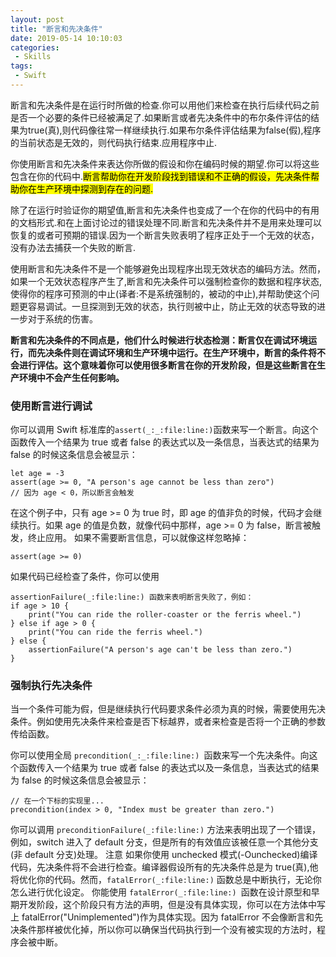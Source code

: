 ```yaml
---
layout: post
title: "断言和先决条件"
date: 2019-05-14 10:10:03
categories:
 - Skills
tags:
 - Swift
---
```


断言和先决条件是在运行时所做的检查.你可以用他们来检查在执行后续代码之前是否一个必要的条件已经被满足了.如果断言或者先决条件中的布尔条件评估的结果为true(真),则代码像往常一样继续执行.如果布尔条件评估结果为false(假),程序的当前状态是无效的，则代码执行结束.应用程序中止.

<!--more-->

你使用断言和先决条件来表达你所做的假设和你在编码时候的期望.你可以将这些包含在你的代码中.<mark>断言帮助你在开发阶段找到错误和不正确的假设，先决条件帮助你在生产环境中探测到存在的问题.</mark>

除了在运行时验证你的期望值,断言和先决条件也变成了一个在你的代码中的有用的文档形式.和在上面讨论过的错误处理不同.断言和先决条件并不是用来处理可以恢复的或者可预期的错误.因为一个断言失败表明了程序正处于一个无效的状态，没有办法去捕获一个失败的断言.

使用断言和先决条件不是一个能够避免出现程序出现无效状态的编码方法。然而，如果一个无效状态程序产生了,断言和先决条件可以强制检查你的数据和程序状态,使得你的程序可预测的中止(译者:不是系统强制的，被动的中止),并帮助使这个问题更容易调试。一旦探测到无效的状态，执行则被中止，防止无效的状态导致的进一步对于系统的伤害。

**断言和先决条件的不同点是，他们什么时候进行状态检测：断言仅在调试环境运行，而先决条件则在调试环境和生产环境中运行。在生产环境中，断言的条件将不会进行评估。这个意味着你可以使用很多断言在你的开发阶段，但是这些断言在生产环境中不会产生任何影响。**

### 使用断言进行调试

你可以调用 Swift 标准库的` assert(_:_:file:line:) `函数来写一个断言。向这个函数传入一个结果为 true 或者 false 的表达式以及一条信息，当表达式的结果为 false 的时候这条信息会被显示：

	let age = -3
	assert(age >= 0, "A person's age cannot be less than zero")
	// 因为 age < 0，所以断言会触发
	
在这个例子中，只有 age >= 0 为 true 时，即 age 的值非负的时候，代码才会继续执行。如果 age 的值是负数，就像代码中那样，age >= 0 为 false，断言被触发，终止应用。
如果不需要断言信息，可以就像这样忽略掉：

	assert(age >= 0)

如果代码已经检查了条件，你可以使用 

	assertionFailure(_:file:line:) 函数来表明断言失败了，例如：
	if age > 10 {
	    print("You can ride the roller-coaster or the ferris wheel.")
	} else if age > 0 {
	    print("You can ride the ferris wheel.")
	} else {
	    assertionFailure("A person's age can't be less than zero.")
	}

### 强制执行先决条件

当一个条件可能为假，但是继续执行代码要求条件必须为真的时候，需要使用先决条件。例如使用先决条件来检查是否下标越界，或者来检查是否将一个正确的参数传给函数。

你可以使用全局 `precondition(_:_:file:line:) `函数来写一个先决条件。向这个函数传入一个结果为 true 或者 false 的表达式以及一条信息，当表达式的结果为 false 的时候这条信息会被显示：

	// 在一个下标的实现里...
	precondition(index > 0, "Index must be greater than zero.")

你可以调用 `preconditionFailure(_:file:line:)` 方法来表明出现了一个错误，例如，switch 进入了 default 分支，但是所有的有效值应该被任意一个其他分支(非 default 分支)处理。
注意
如果你使用 unchecked 模式(-Ounchecked)编译代码，先决条件将不会进行检查。编译器假设所有的先决条件总是为 true(真),他将优化你的代码。然而，`fatalError(_:file:line:)` 函数总是中断执行，无论你怎么进行优化设定。
你能使用 `fatalError(_:file:line:) `函数在设计原型和早期开发阶段，这个阶段只有方法的声明，但是没有具体实现，你可以在方法体中写上 fatalError("Unimplemented")作为具体实现。因为 fatalError 不会像断言和先决条件那样被优化掉，所以你可以确保当代码执行到一个没有被实现的方法时，程序会被中断。

